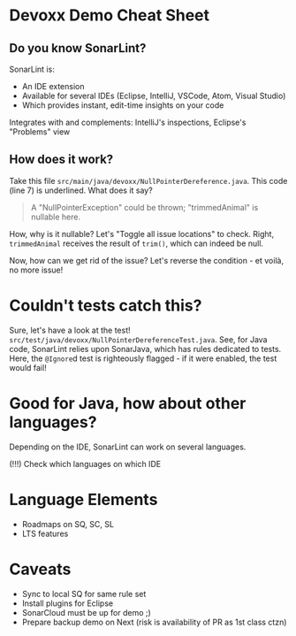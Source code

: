 # Devoxx Demo Cheat Sheet

## Do you know SonarLint?

SonarLint is:

* An IDE extension
* Available for several IDEs (Eclipse, IntelliJ, VSCode, Atom, Visual Studio)
* Which provides instant, edit-time insights on your code

Integrates with and complements: IntelliJ's inspections, Eclipse's "Problems" view

## How does it work?

Take this file ``src/main/java/devoxx/NullPointerDereference.java``.
This code (line 7) is underlined. What does it say?

> A "NullPointerException" could be thrown; "trimmedAnimal" is nullable here.

How, why is it nullable? Let's "Toggle all issue locations" to check.
Right, ``trimmedAnimal`` receives the result of ``trim()``, which can indeed be null.

Now, how can we get rid of the issue? Let's reverse the condition - et voilà, no more issue!

# Couldn't tests catch this?

Sure, let's have a look at the test! ``src/test/java/devoxx/NullPointerDereferenceTest.java``.
See, for Java code, SonarLint relies upon SonarJava, which has rules dedicated to tests.
Here, the ``@Ignore``d test is righteously flagged - if it were enabled, the test would fail!

# Good for Java, how about other languages?

Depending on the IDE, SonarLint can work on several languages.

(!!!) Check which languages on which IDE


Language Elements
=================

- Roadmaps on SQ, SC, SL
- LTS features


Caveats
=======

- Sync to local SQ for same rule set
- Install plugins for Eclipse
- SonarCloud must be up for demo ;)
- Prepare backup demo on Next (risk is availability of PR as 1st class ctzn)
